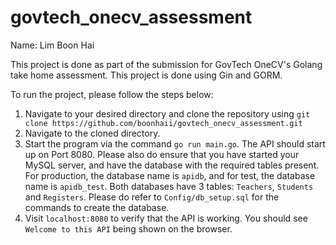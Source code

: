 # govtech_onecv_assessment
Name: Lim Boon Hai

This project is done as part of the submission for GovTech OneCV's Golang take home assessment.
This project is done using Gin and GORM.

To run the project, please follow the steps below:
1. Navigate to your desired directory and clone the repository using `git clone https://github.com/boonhaii/govtech_onecv_assessment.git`
2. Navigate to the cloned directory.
3. Start the program via the command `go run main.go`. The API should start up on Port 8080. Please also do ensure that you have started your MySQL server, and have the database with the required tables present. For production, the database name is `apidb`, and for test, the database name is `apidb_test`. Both databases have 3 tables: `Teachers`, `Students` and `Registers`. Please do refer to `Config/db_setup.sql` for the commands to create the database.
4. Visit `localhost:8080` to verify that the API is working. You should see `Welcome to this API` being shown on the browser.
